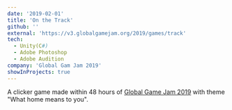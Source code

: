 ```yaml
---
date: '2019-02-01'
title: 'On the Track'
github: ''
external: 'https://v3.globalgamejam.org/2019/games/track'
tech:
  - Unity(C#)
  - Adobe Photoshop
  - Adobe Audition
company: 'Global Gam Jam 2019'
showInProjects: true
---
```


A clicker game made within 48 hours of [Global Game Jam 2019](https://v3.globalgamejam.org/2018/games) with theme "What home means to you".
